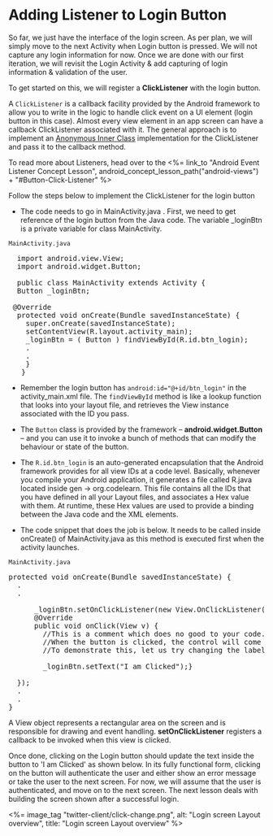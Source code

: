 # Adding Listener to Login Button 

So far, we just have the interface of the login screen. As per plan, we will simply move to the next Activity when Login button is pressed. We will not capture any login information for now. Once we are done with our first iteration, we will revisit the Login Activity & add capturing of login information & validation of the user. 

To get started on this, we will register a **ClickListener** with the login button. 

A `ClickListener` is a callback facility provided by the Android framework to allow you to write in the logic to handle click event on a UI element (login button in this case). Almost every view element in an app screen can have a callback ClickListener associated with it. The general approach is to implement an [Anonymous Inner Class](http://docs.oracle.com/javase/tutorial/java/javaOO/anonymousclasses.html) implementation for the ClickListener and pass it to the callback method.

To read more about Listeners, head over to the <%= link_to "Android Event Listener Concept Lesson", android_concept_lesson_path("android-views") + "#Button-Click-Listener" %>

Follow the steps below to implement the ClickListener for the login button

* The code needs to go in MainActivity.java . First, we need to get reference of the login button from the Java code. The variable _loginBtn is a private variable for class MainActivity.

`MainActivity.java`
<pre>
  import android.view.View;
  import android.widget.Button;

  public class MainActivity extends Activity {
  Button _loginBtn;

 @Override
  protected void onCreate(Bundle savedInstanceState) {
	super.onCreate(savedInstanceState);
	setContentView(R.layout.activity_main);<span class="highlight">
    _loginBtn = ( Button ) findViewById(R.id.btn_login);</span>
	.
	.
	}
   }	
</pre>
* Remember the login button has `android:id="@+id/btn_login"` in the activity_main.xml file. The `findViewById` method is like a lookup function that looks into your layout file, and retrieves the View instance associated with the ID you pass.

* The `Button` class is provided by the framework &ndash; **android.widget.Button** &ndash; and you can use it to invoke a bunch of methods that can modify the behaviour or state of the button. 

* The `R.id.btn_login` is an auto-generated encapsulation that the Android framework provides for all view IDs at a code level. Basically, whenever you compile your Android application, it generates a file called R.java located inside gen -> org.codelearn. This file contains all the IDs that you have defined in all your Layout files, and associates a Hex value with them. At runtime, these Hex values are used to provide a binding between the Java code and the XML elements.

* The code snippet that does the job is below. It needs to be called inside onCreate() of MainActivity.java as this method is executed first when the activity launches. 

`MainActivity.java`
<pre>
protected void onCreate(Bundle savedInstanceState) {
  .
  .

     <span class="highlight"> _loginBtn.setOnClickListener(new View.OnClickListener() {
      @Override
      public void onClick(View v) {
  		//This is a comment which does no good to your code. Feel free to remove it after you copy paste.
		//When the button is clicked, the control will come to this method.
		//To demonstrate this, let us try changing the label of the Button from 'Login' to 'I am clicked'
		
		_loginBtn.setText("I am Clicked");}
		
  });</span>
  .
  .
}
</pre>

A View object represents a rectangular area on the screen and is responsible for drawing and event handling. **setOnClickListener** registers a callback to be invoked when this view is clicked.

Once done, clicking on the Login button should update the text inside the button to 'I am Clicked' as shown below. In its fully functional form, clicking on the button will authenticate the user and either show an error message or take the user to the next screen. For now, we will assume that the user is authenticated, and move on to the next screen. The next lesson deals with building the screen shown after a successful login.

<%= image_tag "twitter-client/click-change.png", alt: "Login screen Layout overview", title: "Login screen Layout overview" %>
